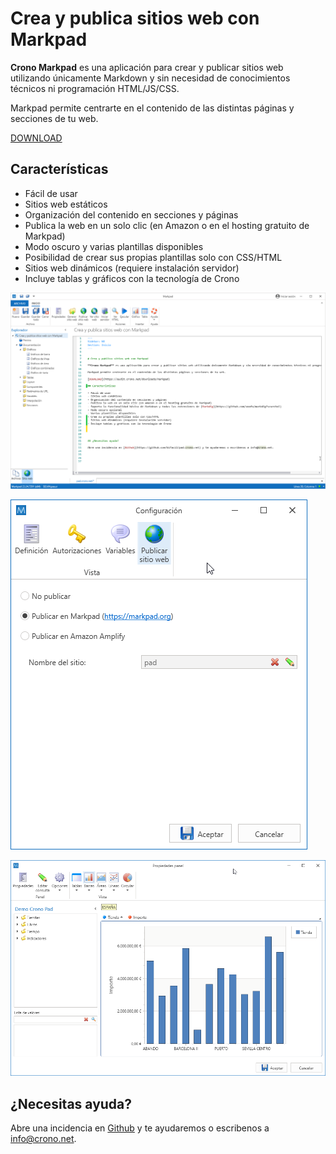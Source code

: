 ﻿---
Sidebar: NO
Section: Inicio
---


# Crea y publica sitios web con Markpad

**Crono Markpad** es una aplicación para crear y publicar sitios web utilizando únicamente Markdown y sin necesidad de conocimientos técnicos ni programación HTML/JS/CSS.

Markpad permite centrarte en el contenido de las distintas páginas y secciones de tu web.

[DOWNLOAD](https://audit.crono.net/downloads/Markpad)

## Características

- Fácil de usar
- Sitios web estáticos
- Organización del contenido en secciones y páginas
- Publica la web en un solo clic (en Amazon o en el hosting gratuito de Markpad)
- Modo oscuro y varias plantillas disponibles
- Posibilidad de crear sus propias plantillas solo con CSS/HTML
- Sitios web dinámicos (requiere instalación servidor)
- Incluye tablas y gráficos con la tecnología de Crono



![markpad1.png](/resources/images/markpad1.png)


![publish.png](/resources/images/publish.png)


![chart.png](/resources/images/chart.png)




## ¿Necesitas ayuda?

Abre una incidencia en [Github](https://github.com/bifacil/pad.crono.net) y te ayudaremos o escribenos a info@crono.net.



